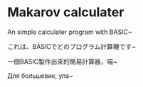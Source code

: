 # Makarov calculater
An simple calculater program with BASIC~

これは、BASICでどのプログラム計算機です~

一個BASIC製作出來的簡易計算器，喵~

Для большевик, ула~
